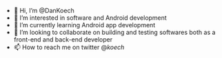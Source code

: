 - 👋 Hi, I’m @DanKoech
- 👀 I’m interested in software and Android development
- 🌱 I’m currently learning Android app development
- 💞️ I’m looking to collaborate on building and testing softwares both as a front-end and back-end developer
- 📫 How to reach me on twitter @_koech_

<!---
DanKoech/DanKoech is a ✨ special ✨ repository because its `README.md` (this file) appears on your GitHub profile.
You can click the Preview link to take a look at your changes.
--->
